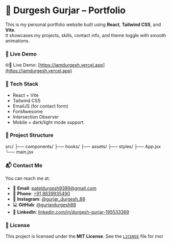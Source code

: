 # 🚀 Durgesh Gurjar – Portfolio

This is my personal portfolio website built using **React**, **Tailwind CSS**, and **Vite**.  
It showcases my projects, skills, contact info, and theme toggle with smooth animations.

### 🔗 Live Demo

🌐🚀 Live Demo: [https://iamdurgesh.vercel.app](https://iamdurgesh.vercel.app)

### 🧰 Tech Stack

- React + Vite
- Tailwind CSS
- EmailJS (for contact form)
- FontAwesome
- Intersection Observer
- Mobile + dark/light mode support

### 📁 Project Structure

src/
├── components/
├── hooks/
├── assets/
├── styles/
├── App.jsx
└── main.jsx

### 📬 Contact Me

You can reach me at:

- 📧 **Email**: [pateldurgesh9399@gmail.com](mailto:pateldurgesh9399@gmail.com)
- 📱 **Phone**: [+91 8839935490](tel:+918839935490)
- 📸 **Instagram**: [@gurjar_durgesh_88](https://instagram.com/gurjar_durgesh_88)
- 💻 **GitHub**: [@gurjardurgesh88](https://github.com/gurjardurgesh88)
- 💼 **LinkedIn**: [linkedin.com/in/durgesh-gurjar-195533369](https://linkedin.com/in/durgesh-gurjar-195533369)

### 📝 License

This project is licensed under the **MIT License**. See the [`LICENSE`](./LICENSE) file for mor